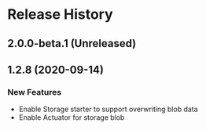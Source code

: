 # Release History

## 2.0.0-beta.1 (Unreleased)


## 1.2.8 (2020-09-14)
### New Features
 - Enable Storage starter to support overwriting blob data
 - Enable Actuator for storage blob
